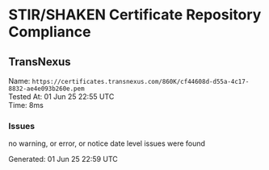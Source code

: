 # STIR/SHAKEN Certificate Repository Compliance

## TransNexus

Name: `https://certificates.transnexus.com/860K/cf44608d-d55a-4c17-8832-ae4e093b260e.pem`\
Tested At: 01 Jun 25 22:55 UTC\
Time: 8ms

### Issues

no warning, or error, or notice date level issues were found

Generated: 01 Jun 25 22:59 UTC